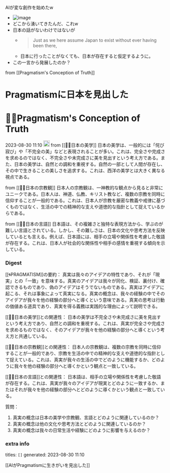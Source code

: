 
AIが変な創作を始めたw
- ![image](https://gyazo.com/9518f491d625c832785cbbf3b5574277/thumb/1000)
- どこから湧いてきたんだ、これw
- 日本の話がないわけではないが
    - > Just as we here assume Japan to exist without ever having been there,
    - 日本に行ったことがなくても、日本が存在すると仮定するように。
- この一言から発展したのか？


from [[Pragmatism's Conception of Truth]]
# Pragmatismに日本を見出した
# 🤖🔁Pragmatism's Conception of Truth
 2023-08-30 11:10 <img src='https://scrapbox.io/api/pages/nishio/omni/icon' alt='omni.icon' height="19.5"/>
from [[🌸🔁日本の美学]]
日本の美学は、一般的には「侘び寂び」や「不完全の美」などと表現されることが多い。これは、完全さや完成さを求めるのではなく、不完全さや未完成さに美を見出すという考え方である。また、日本の美学は、自然との調和を重視する。自然の一部として人間が存在し、その中で生きることの美しさを追求する。これは、西洋の美学とは大きく異なる視点である。

from [[🌸🔁日本の宗教観]]
日本人の宗教観は、一神教的な観点から見ると非常にユニークである。日本人は、神道、仏教、キリスト教など、複数の宗教を同時に信仰することが一般的である。これは、日本人が宗教を厳密な教義や戒律に基づくものではなく、生活の中での精神的な支えや道徳的な指針として捉えているからである。

from [[🌸🔁日本の言語]]
日本語は、その複雑さと独特な表現方法から、学ぶのが難しい言語とされている。しかし、その難しさは、日本の文化や思考方法を反映しているとも言える。例えば、日本語には、相手の立場や関係性を考慮した敬語が存在する。これは、日本人が社会的な関係性や相手の感情を重視する傾向を示している。

### Digest

[[🌀PRAGMATISM]]の要約：
真実は我々のアイデアの特性であり、それが「現実」との「一致」を意味する。真実のアイデアは我々が同化、検証、裏付け、確認できるものであり、偽のアイデアはそうでないものである。真実はアイデアに起こる、それは事象によって真実になる。真実の概念は、我々の経験の中でそのアイデアが我々を他の経験の部分へと導くという意味である。真実の思考は行動の価値ある道具であり、真実を得る義務は実践的な理由によって説明できる。

[[🌸🔁日本の美学]]との関連性：
日本の美学は不完全さや未完成さに美を見出すという考え方であり、自然との調和を重視する。これは、真実が完全さや完成さを求めるものではなく、そのアイデアが我々を他の経験の部分へと導くという考え方と共通している。

[[🌸🔁日本の宗教観]]との関連性：
日本人の宗教観は、複数の宗教を同時に信仰することが一般的であり、宗教を生活の中での精神的な支えや道徳的な指針として捉えている。これは、真実が我々の生活の中でどのように機能するか、どのように我々を他の経験の部分へと導くかという観点と一致している。

[[🌸🔁日本の言語]]との関連性：
日本語は、相手の立場や関係性を考慮した敬語が存在する。これは、真実が我々のアイデアが現実とどのように一致するか、またはそれが我々を他の経験の部分へとどのように導くかという観点と一致している。

質問：
1. 真実の概念は日本の美学や宗教観、言語とどのように関連しているのか？
2. 真実の概念は他の文化や思考方法とどのように関連しているのか？
3. 真実の概念は我々の日常生活や経験にどのように影響を与えるのか？

### extra info
titles: `[]`
generated: 2023-08-30 11:10


[[AIがPragmatismに生きがいを見出した]]